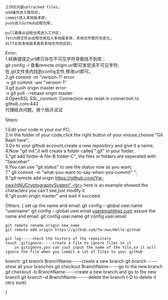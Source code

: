 
    工作区内是untracked files;
    add操作进入暂存区;
    commit进入本地版本库;
    push进入GitHub远程仓库;

    pull直接从远程仓库进入工作区;
    fetch把文件从远程仓库拉入本地版本库，本地文件暂时无变化;
    diff比较本地版本库和本地文件的区别;

Error:<br>
    1.经典错误之url拷贝存在不可见字符导致找不到库：<br>
        git config -l 查看remote.origin.url即可发现该不可见字符;<br>
        在.git文件夹内找到config文件,修改url即可。<br>
    2.git commit -m "version-1" error:<br>
        ->  git commit -am "version-1"<br>
    3.git push origin master error:<br>
        -> git pull --rebase origin master<br>
    4.OpenSSL SSL_connect: Connection was reset in connection to github.com:443<br>
        代理结点问题，换个结点试试<br>

Steps:<br>

  1.Edit your code in your our PC;<br>
  2.In the folder of your code,click the right button of your mouse,choose "Git Bash here";<br>
  3.Go to your github account,create a new repository and give it a name;<br>
  4.Now "git init",it will create a folder called ".git" in your folder;<br>
  5."git add folder-A file-B folder-C", the files or folders are seperated with "Spacebar" <br>
  6.You can use "git status" to see the status now as you want;<br>
  7."  git commit -m "what-you-want-to-say-when-you-commit"   ";<br>
  8."git remote add origin https://github.com/Yw-xwx/HNUCryptographySystem",<br>
  here is an example showed the characters you can't see,just modify it.<br>
  9."git push origin master" and wait it succeed.

  
Others:
{
set up the name and email:
    git config --global user.name "username"
    git config --global user.email  useremail@qq.com
assure the name and email:
    git config user.name
    git config user.email
    

    git remote rename origin new_name
    git remote add origin https://github.com/Yw-xwx/Hello-github
    
    git log-----check the history of the repository
    touch .gitignore-----create a file to ignore files in it
        in gitignore,you can just input the name of the file,so it will ignore the file when you commit a lot of files to your github
    

branch:
    git branch BranchName-----create a new branch
    git branch  -----show all your branches
    git checkout BranchName-----go to the new branch
    git checkout -b BranchName-----create a new branch and go to the new branch
    git branch -d BranchName------delete the branch:(-D to delete it very sure)

}
